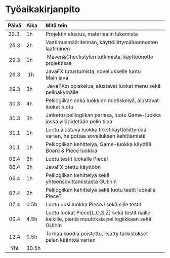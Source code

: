 # Työaikakirjanpito

| Päivä | Aika | Mitä tein |
| :----:|:-----| :---------|
| 22.3. | 1h   | Projektin alustus, materiaalin lukemista|
| 26.3  | 2h   | Vaatimusmääritelmän, käyttöliittymäluonnosten laatiminen|
| 29.3  | 1h   | Maven&Checkstylen tutkimista, käyttöönotto projektissa|
| 29.3  | 1h   | JavaFX tutustumista, sovellukselle luotu Main.java|
| 29.3  | 3h   | JavaFX:n opiskelua, alustavat luokat menu sekä pelinäkymälle|
| 30.3  | 4h   | Pelilogiikan sekä luokkien mietiskelyä, alustavat luokat luotu|
| 30.3  | 3h   | Jatkettu pelilogiikan parissa, luotu Game-luokka jossa ylläpidetään pelin tilaa|
| 31.1  | 1h   | Luotu alustava luokka tekstikäyttöliittymää varten, helpottaa sovelluksen kehittämistä|
| 31.1  | 1h   | Pelilogiikan kehittelyä, Game-luokka käyttää Board & Piece luokkia|
| 02.4  | 2h   | Luotu testit luokalle PieceI|
| 06.4  | 3h   | JavaFX otettu käyttöön|
| 06.4  | 1h   | Pelilogiikan kehittelyä sekä yhteensovittamistasta GUI:hin|
| 07.4  | 2h   | Pelilogiikan kehittelyä sekä luotu testit luokalle PieceT| 
| 07.4  | 0.5h | Luotu uusi luokka PieceJ sekä sille testit|
| 09.4  | 4.5h | Luotu luokat Piece[L,O,S,Z] sekä testit näille kaikille, pieniä muutoksia pelilogiikkaan sekä GUIhin|
| 12.4  | 0.5h | Turhaa koodia poistettu, lisätty tarkistukset palan kääntöä varten|
| Yht   | 30.5h| |
